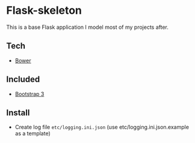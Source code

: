 # Flask-skeleton

This is a base Flask application I model most of my projects after.

## Tech

* [Bower](http://bower.io)

## Included

* [Bootstrap 3](http://getbootstrap)

## Install

* Create log file `etc/logging.ini.json` (use etc/logging.ini.json.example as a template)
